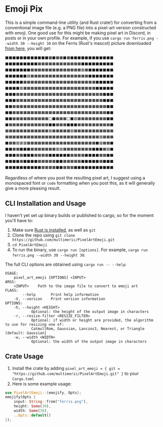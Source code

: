 # Emoji Pix
This is a simple command-line utility (and Rust crate!) for converting from a conventional image file (e.g. a PNG file) into a pixel-art version constructed with emoji.
One good use for this might be making pixel art in Discord, in posts or in your own profile.
For example, if you use `cargo run ferris.png --width 30 --height 30` on the Ferris (Rust's mascot) picture downloaded [from here](https://rustacean.net/assets/rustacean-flat-noshadow.png), you will get:
```
⬛⬛⬛⬛⬛⬛⬛⬛⬛⬛⬛⬛🟫⬛🟫🟫⬛🟫⬛⬛⬛⬛⬛⬛⬛⬛⬛⬛⬛⬛
⬛⬛⬛⬛⬛⬛⬛⬛⬛🟫🟫🟫🟫🟫🟫🟫🟫🟫🟫🟫🟫⬛⬛⬛⬛⬛⬛⬛⬛⬛
⬛⬛⬛⬛⬛⬛⬛🟫🟫🟫🟫🟫🟫🟫🟫🟫🟫🟫🟫🟫🟫🟥🟫⬛⬛⬛⬛⬛⬛⬛
⬛⬛⬛⬛⬛⬛🟥🟫🟫🟫🟫🟫🟫🟫🟫🟫🟫🟫🟫🟫🟫🟫🟫⬛⬛⬛⬛⬛⬛⬛
⬛⬛⬛⬛⬛🟫🟫🟫🟫🟫🟫🟫🟫🟫🟫🟫🟫🟫🟫🟫🟫🟫🟫🟫🟫⬛⬛⬛⬛⬛
⬛⬛⬛⬛🟥🟫🟫🟫🟫🟫🟫🟫🟫🟫🟫🟫🟫🟫🟫🟫🟫🟫🟫🟫🟫⬛⬛⬛⬛⬛
⬛⬛⬛🟫🟫🟫🟫🟫🟫🟫🟫🟫🟫🟫🟫🟫🟫🟫🟫🟫🟫🟫🟫🟫🟫🟫🟫⬛⬛⬛
⬛⬛⬛🟫🟫🟫🟫🟫🟫🟫🟫🟫🟫🟫🟫🟫🟫🟫🟫🟫🟫🟫🟫🟫🟫🟫🟫⬛⬛⬛
⬛⬛🟫🟫🟫🟫🟫🟫🟫🟫🟫🟫🟫🟫🟫🟫🟫🟫🟫🟫🟫🟫🟫🟫🟫🟫🟫🟫⬛⬛
⬛⬛🟫🟫🟫🟫🟫🟫🟫🟫🟫🟫🟫🟫🟫🟫🟫🟫🟫🟫🟫🟫🟫🟫🟫🟫🟫🟫⬛⬛
⬛⬛🟫🟫🟫🟫🟫🟫🟫🟫🟫🟫⬜⬛🟫🟫🟫⬜⬛🟥🟫🟫🟫🟫🟫🟫🟫🟫⬛⬛
⬛🟫🟫🟫🟫🟫🟫🟫🟫🟫🟫🟫⬛⬛🟫🟫🟫⬛⬛⬛🟫🟫🟫🟫🟫🟫🟫🟫🟫⬛
🟫🟫🟫🟫🟫🟫🟫🟫🟫🟫🟫🟫🟥🟫🟫🟫🟫🟫🟥🟫🟫🟫🟫🟫🟫🟫🟫🟫🟫🟫
🟫🟫🟫🟫🟫🟫🟫🟫🟫🟫🟫🟫🟫🟫🟫🟫🟫🟫🟫🟫🟫🟫🟫🟫🟫🟫🟥🟫🟫🟫
⬛🟫🟫🟥🟥🟥🟫🟫🟫🟫🟫🟫🟫🟫🟫🟫🟫🟫🟫🟫🟫🟫🟫🟫🟫⬛🟥🟫🟫⬛
⬛⬛🟫🟫⬛⬛⬛🟫🟫🟫🟫🟫🟫🟫🟥🟥🟫🟫🟫🟫🟫🟫🟫🟫⬛⬛⬛🟫🟥⬛
⬛⬛⬛🟫🟫⬛⬛⬛🟫🟫🟫🟫⬛⬛⬛⬛⬛⬛🟫🟫🟫🟫⬛⬛⬛⬛🟫🟫⬛⬛
⬛⬛⬛⬛🟫⬛⬛⬛⬛🟫🟫🟫🟫🟫⬛⬛🟫🟫🟫🟫🟫⬛⬛⬛⬛⬛🟫⬛⬛⬛
⬛⬛⬛⬛⬛⬛⬛⬛⬛⬛🟫🟫🟫🟫⬛⬛🟫🟫🟫⬛⬛⬛⬛⬛⬛⬛⬛⬛⬛⬛
```
Regardless of where you post the resulting pixel art, I suggest using a monospaced font or `code` formatting when you post this, as it will generally give a more pleasing result.

## CLI Installation and Usage
I haven't yet set up binary builds or published to cargo, so for the moment you'll have to:
1. Make sure [Rust is installed](https://www.rust-lang.org/tools/install), as well as `git`
2. Clone the repo using `git clone https://github.com/multimeric/PixelArtEmoji.git`
3. `cd PixelArtEmoji`
4. To run the binary, use `cargo run [options]`. For example, `cargo run ferris.png --width 30 --height 30`.

The full CLI options are obtained using `cargo run -- --help`:
```
USAGE:
    pixel_art_emoji [OPTIONS] <INPUT>
ARGS:
    <INPUT>    Path to the image file to convert to emoji art
FLAGS:
        --help       Print help information
    -V, --version    Print version information
OPTIONS:
    -h, --height <HEIGHT>
            Optional: the height of the output image in characters
    -r, --resize-filter <RESIZE_FILTER>
            Optional: if width or height are provided, the algorithm to use for resizing one of:
            CatmullRom, Gaussian, Lanczos3, Nearest, or Triangle [default: Gaussian]
    -w, --width <WIDTH>
            Optional: the width of the output image in characters
```
## Crate Usage
1. Install the crate by adding `pixel_art_emoji = { git = "https://github.com/multimeric/PixelArtEmoji.git" }` to your `Cargo.toml`
2. Here is some example usage:
```rust
use PixelArtEmoji::{emojify, Opts};
emojify(Opts {
    input: String::from("ferris.png"),
    height: Some(30),
    width: Some(30),
    ..Opts::default()
});
```